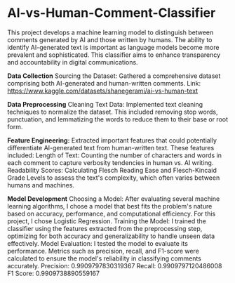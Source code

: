# AI-vs-Human-Comment-Classifier
This project develops a machine learning model to distinguish between comments generated by AI and those written by humans. The ability to identify AI-generated text is important as language models become more prevalent and sophisticated. This classifier aims to enhance transparency and accountability in digital communications.

**Data Collection**
Sourcing the Dataset: Gathered a comprehensive dataset comprising both AI-generated and human-written comments.
Link: https://www.kaggle.com/datasets/shanegerami/ai-vs-human-text

**Data Preprocessing**
Cleaning Text Data: Implemented text cleaning techniques to normalize the dataset. This included removing stop words, punctuation, and lemmatizing the words to reduce them to their base or root form.

**Feature Engineering:** Extracted important features that could potentially differentiate AI-generated text from human-written text. These features included:
Length of Text: Counting the number of characters and words in each comment to capture verbosity tendencies in human vs. AI writing.
Readability Scores: Calculating Flesch Reading Ease and Flesch-Kincaid Grade Levels to assess the text's complexity, which often varies between humans and machines.

**Model Development**
Choosing a Model: After evaluating several machine learning algorithms, I chose a model that best fits the problem's nature based on accuracy, performance, and computational efficiency. For this project, I chose Logistic Regression.
Training the Model: I trained the classifier using the features extracted from the preprocessing step, optimizing for both accuracy and generalizability to handle unseen data effectively.
Model Evaluation: I tested the model to evaluate its performance. Metrics such as precision, recall, and F1-score were calculated to ensure the model's reliability in classifying comments accurately.
Precision: 0.9909797830319367
Recall: 0.9909797120486008
F1 Score: 0.9909738890559167

